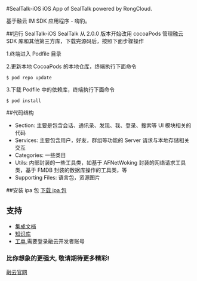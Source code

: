#SealTalk-iOS
iOS App of SealTalk powered by RongCloud. 

基于融云 IM SDK 应用程序 - 嗨豹。

##运行 SealTalk-iOS
SealTalk 从 2.0.0 版本开始改用 cocoaPods 管理融云 SDK 库和其他第三方库，下载完源码后，按照下面步骤操作

1.终端进入 Podfile 目录

2.更新本地 CocoaPods 的本地仓库，终端执行下面命令

```
$ pod repo update
```
3.下载 Podfile 中的依赖库，终端执行下面命令

```
$ pod install
```

##代码结构
- Section: 主要是包含会话、通讯录、发现、我、登录、搜索等 UI 模块相关的代码
- Services: 主要包含用户，好友，群组等功能的 Server 请求与本地存储相关交互
- Categories: 一些类目
- Utils: 内部封装的一些工具类，如基于 AFNetWoking 封装的网络请求工具类，基于 FMDB 封装的数据库操作的工具类，等
- Supporting Files: 语言包，资源图片



##安装 ipa 包
[下载 ipa 包](http://rongcloud.cn/sealtalk)


## 支持
 - [集成文档](https://www.rongcloud.cn/docs/index.html)
 - [知识库](http://support.rongcloud.cn/)
 - [工单](https://developer.rongcloud.cn/signin?returnUrl=%2Fticket),需要登录融云开发者账号


### 比你想象的更强大, 敬请期待更多精彩! 
[融云官网](http://rongcloud.cn/downloads)

